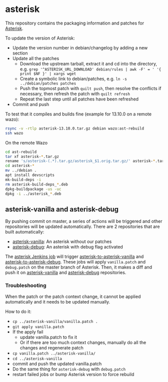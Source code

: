 # asterisk

This repository contains the packaging information and patches for [Asterisk](http://www.asterisk.org/).

To update the version of Asterisk:

* Update the version number in debian/changelog by adding a new section
* Update all the patches
  * Download the upstream tarball, extract it and cd into the directory, e.g. `grep '^ASTERISK_URL_DOWNLOAD' debian/rules | awk -F' = ' '{ print $NF }' | xargs wget`
  * Create a symbolic link to debian/patches, e.g. `ln -s ../debian/patches patches`
  * Push the topmost patch with `quilt push`, then resolve the conflicts if necessary, then refresh
    the patch with `quilt refresh`
  * Repeat the last step until all patches have been refreshed
* Commit and push

To test that it compiles and builds fine (example for 13.10.0 on a remote wazo):

```sh
rsync -v -rtlp asterisk-13.10.0.tar.gz debian wazo:ast-rebuild
ssh wazo
```

On the remote Wazo

```sh
cd ast-rebuild
tar xf asterisk-*.tar.gz
rename 's/asterisk-(.*).tar.gz/asterisk_$1.orig.tar.gz/' asterisk-*.tar.gz
cd asterisk-*
mv ../debian .
apt install devscripts
mk-build-deps -i
rm asterisk-build-deps_*.deb 
dpkg-buildpackage -us -uc
dpkg -i ../asterisk_*.deb 
```

## asterisk-vanilla and asterisk-debug

By pushing commit on master, a series of actions will be triggered and other
repositories will be updated automatically. There are 2 repositories that are
built automatically:

  * [asterisk-vanilla][github-asterisk-vanilla]: An asterisk without our patches
  * [asterisk-debug][github-asterisk-vanilla]: An asterisk with debug flag activated

The [asterisk Jenkins job](https://jenkins.wazo.community/job/asterisk) will trigger
[asterisk-to-asterisk-vanilla](https://jenkins.wazo.community/job/asterisk-to-asterisk-vanilla/) and
[asterisk-to-asterisk-debug](https://jenkins.wazo.community/job/asterisk-to-asterisk-debug/).
These jobs will apply `vanilla.patch` and `debug.patch` on the master branch of Asterisk.
Then, it makes a diff and push it on [asterisk-vanilla][github-asterisk-vanilla] and
[asterisk-debug][github-asterisk-debug] repositories.


### Troubleshooting

When the patch or the patch context change, it cannot be applied automatically
and it needs to be updated manually.

How to do it:

* `cp ../asterisk-vanilla/vanilla.patch .`
* `git apply vanilla.patch`
* If the apply fail
  * update vanilla.patch to fix it
  * Or if there are too much context changes, manually do all the changes and regenerate patch
* `cp vanilla.patch ../asterisk-vanilla/`
* `cd ../asterisk-vanilla`
* commit and push the updated vanilla.patch
* Do the same thing for `asterisk-debug` with `debug.patch`
* restart failed jobs or bump Asterisk version to force rebuild

[github-asterisk-vanilla]: https://github.com/wazo-platform/asterisk-vanilla
[github-asterisk-debug]: https://github.com/wazo-platform/asterisk-debug
